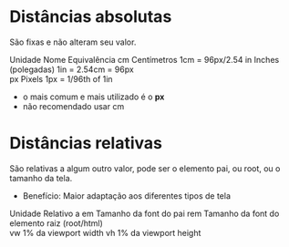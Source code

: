 # Distâncias absolutas <length>

São fixas e não alteram seu valor.

Unidade  Nome                 Equivalência
cm       Centímetros          1cm = 96px/2.54
in       Inches (polegadas)   1in = 2.54cm = 96px     
px       Pixels               1px = 1/96th of 1in

* o mais comum e mais utilizado é o **px**
* não recomendado usar cm

# Distâncias relativas

São relativas a algum outro valor, pode ser o elemento pai, ou root, ou o tamanho da tela.

* Benefício: Maior adaptação aos diferentes tipos de tela

Unidade   Relativo a
em        Tamanho da font do pai
rem       Tamanho da font do elemento raiz (root/html)      
vw        1% da viewport width
vh        1% da viewport height